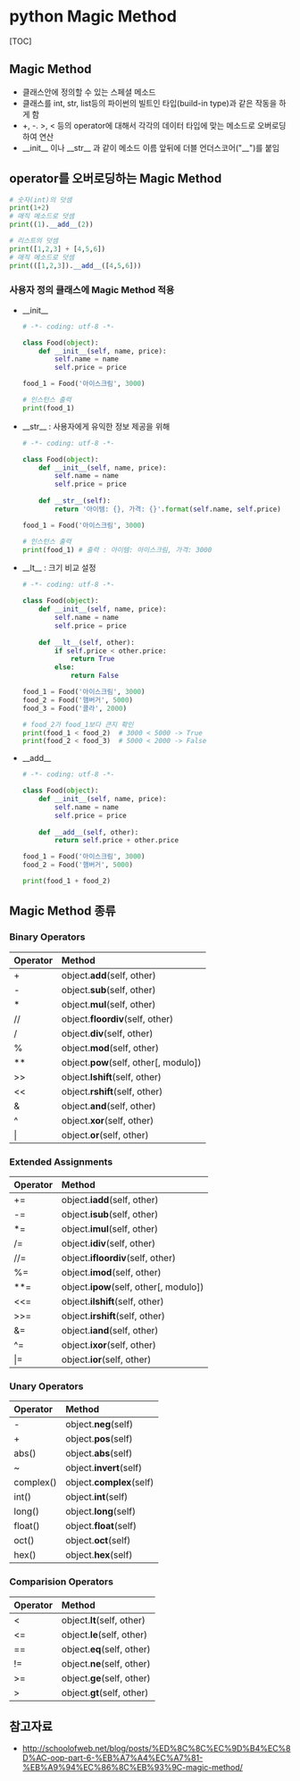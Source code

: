 # python Magic Method

[TOC]

## Magic Method

- 클래스안에 정의할 수 있는 스페셜 메소드
- 클래스를 int, str, list등의 파이썬의 빌트인 타입(build-in type)과 같은 작동을 하게 함
- +, -. >, < 등의 operator에 대해서 각각의 데이터 타입에 맞는 메소드로 오버로딩하여 연산
- \_\_init\_\_ 이나 \_\_str\_\_ 과 같이 메소드 이름 앞뒤에 더블 언더스코어("__")를 붙임



## operator를 오버로딩하는 Magic Method

```python
# 숫자(int)의 덧셈
print(1+2)
# 매직 메소드로 덧셈
print((1).__add__(2))

# 리스트의 덧셈
print([1,2,3] + [4,5,6])
# 매직 메소드로 덧셈
print(([1,2,3]).__add__([4,5,6]))
```



### 사용자 정의 클래스에 Magic Method 적용

- \_\_init\_\_

  ```python
  # -*- coding: utf-8 -*-
  
  class Food(object):
      def __init__(self, name, price):
          self.name = name
          self.price = price
  
  food_1 = Food('아이스크림', 3000)
  
  # 인스턴스 출력
  print(food_1)
  ```

- \_\_str\_\_ : 사용자에게 유익한 정보 제공을 위해

  ```python
  # -*- coding: utf-8 -*-
  
  class Food(object):
      def __init__(self, name, price):
          self.name = name
          self.price = price
          
      def __str__(self):
          return '아이템: {}, 가격: {}'.format(self.name, self.price)
  
  food_1 = Food('아이스크림', 3000)
  
  # 인스턴스 출력
  print(food_1) # 출력 : 아이템: 아이스크림, 가격: 3000
  ```

- \_\_lt\_\_ : 크기 비교 설정

  ```python
  # -*- coding: utf-8 -*-
  
  class Food(object):
      def __init__(self, name, price):
          self.name = name
          self.price = price
          
      def __lt__(self, other):
          if self.price < other.price:
              return True
          else:
              return False
  
  food_1 = Food('아이스크림', 3000)
  food_2 = Food('햄버거', 5000)
  food_3 = Food('콜라', 2000)
  
  # food_2가 food_1보다 큰지 확인
  print(food_1 < food_2)  # 3000 < 5000 -> True
  print(food_2 < food_3)  # 5000 < 2000 -> False
  ```

- \_\_add\_\_ 

  ```python
  # -*- coding: utf-8 -*-
  
  class Food(object):
      def __init__(self, name, price):
          self.name = name
          self.price = price
          
      def __add__(self, other):
          return self.price + other.price
  
  food_1 = Food('아이스크림', 3000)
  food_2 = Food('햄버거', 5000)
  
  print(food_1 + food_2)
  ```



## Magic Method 종류

### Binary Operators

| Operator | Method                                |
| :------- | :------------------------------------ |
| +        | object.__add__(self, other)           |
| -        | object.__sub__(self, other)           |
| *        | object.__mul__(self, other)           |
| //       | object.__floordiv__(self, other)      |
| /        | object.__div__(self, other)           |
| %        | object.__mod__(self, other)           |
| **       | object.__pow__(self, other[, modulo]) |
| >>       | object.__lshift__(self, other)        |
| <<       | object.__rshift__(self, other)        |
| &        | object.__and__(self, other)           |
| ^        | object.__xor__(self, other)           |
| \|       | object.__or__(self, other)            |

### Extended Assignments

| Operator | Method                                 |
| :------- | :------------------------------------- |
| +=       | object.__iadd__(self, other)           |
| -=       | object.__isub__(self, other)           |
| *=       | object.__imul__(self, other)           |
| /=       | object.__idiv__(self, other)           |
| //=      | object.__ifloordiv__(self, other)      |
| %=       | object.__imod__(self, other)           |
| **=      | object.__ipow__(self, other[, modulo]) |
| <<=      | object.__ilshift__(self, other)        |
| >>=      | object.__irshift__(self, other)        |
| &=       | object.__iand__(self, other)           |
| ^=       | object.__ixor__(self, other)           |
| \|=      | object.__ior__(self, other)            |

### Unary Operators

| Operator  | Method                   |
| :-------- | :----------------------- |
| -         | object.__neg__(self)     |
| +         | object.__pos__(self)     |
| abs()     | object.__abs__(self)     |
| ~         | object.__invert__(self)  |
| complex() | object.__complex__(self) |
| int()     | object.__int__(self)     |
| long()    | object.__long__(self)    |
| float()   | object.__float__(self)   |
| oct()     | object.__oct__(self)     |
| hex()     | object.__hex__(self)     |

### Comparision Operators

| Operator | Method                     |
| :------- | :------------------------- |
| <        | object.__lt__(self, other) |
| <=       | object.__le__(self, other) |
| ==       | object.__eq__(self, other) |
| !=       | object.__ne__(self, other) |
| >=       | object.__ge__(self, other) |
| >        | object.__gt__(self, other) |

## 참고자료

- http://schoolofweb.net/blog/posts/%ED%8C%8C%EC%9D%B4%EC%8D%AC-oop-part-6-%EB%A7%A4%EC%A7%81-%EB%A9%94%EC%86%8C%EB%93%9C-magic-method/

